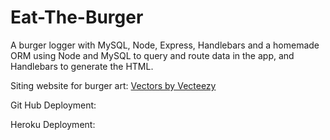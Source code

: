 # Eat-The-Burger
A burger logger with MySQL, Node, Express, Handlebars and a homemade ORM using Node and MySQL to query and route data in the app, and Handlebars to generate the HTML.



Siting website for burger art: 
<a href="https://www.vecteezy.com/">Vectors by Vecteezy</a> 

Git Hub Deployment:
<a href="https://lbm2439.github.io/Eat-The-Burger/"></a>

Heroku Deployment:
<a href="https://mysterious-anchorage-15261.herokuapp.com/"></a>


